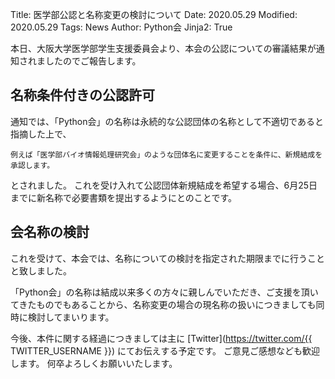 Title: 医学部公認と名称変更の検討について
Date: 2020.05.29
Modified: 2020.05.29
Tags: News
Author: Python会
Jinja2: True

本日、大阪大学医学部学生支援委員会より、本会の公認についての審議結果が通知されましたのでご報告します。

## 名称条件付きの公認許可
通知では、「Python会」の名称は永続的な公認団体の名称として不適切であると指摘した上で、
```text
例えば「医学部バイオ情報処理研究会」のような団体名に変更することを条件に、新規結成を承認します。
```
とされました。
これを受け入れて公認団体新規結成を希望する場合、6月25日までに新名称で必要書類を提出するようにとのことです。

## 会名称の検討
これを受けて、本会では、名称についての検討を指定された期限までに行うことと致しました。

「Python会」の名称は結成以来多くの方々に親しんでいただき、ご支援を頂いてきたものでもあることから、名称変更の場合の現名称の扱いにつきましても同時に検討してまいります。

今後、本件に関する経過につきましては主に
[Twitter](https://twitter.com/{{ TWITTER_USERNAME }})
にてお伝えする予定です。
ご意見ご感想なども歓迎します。
何卒よろしくお願いいたします。
